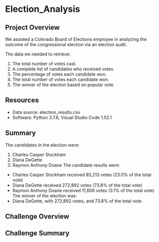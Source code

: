 # Election_Analysis

## Project Overview
We assisted a Colorado Board of Elections employee in analyzing the outcome of the congressional election via an election audit.

The data we needed to retrieve:
1. The total number of votes cast.
2. A complete list of candidates who received votes.
3. The percentage of votes each candidate won.
4. The total number of votes each candidate won.
5. The winner of the election based on popular vote.

## Resources
- Data source: election_results.csv
- Software: Python 3.7.6, Visual Studio Code 1.52.1

## Summary
The candidates in the election were:
  1. Charles Casper Stockham
  2. Diana DeGette
  3. Raymon Anthony Doane
The candidate results were:
  - Charles Casper Stockham received 85,213 votes (23.0% of the total vote)
  - Diana DeGette received 272,892 votes (73.8% of the total vote)
  - Raymon Anthony Doane received 11,606 votes (3.1% of the total vote)
The winner of the election was:
  - Diana DeGette, with 272,892 votes, and 73.8% of the total vote.
  
## Challenge Overview

## Challenge Summary
